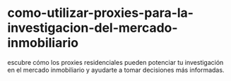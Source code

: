 # como-utilizar-proxies-para-la-investigacion-del-mercado-inmobiliario
escubre cómo los proxies residenciales pueden potenciar tu investigación en el mercado inmobiliario y ayudarte a tomar decisiones más informadas.
